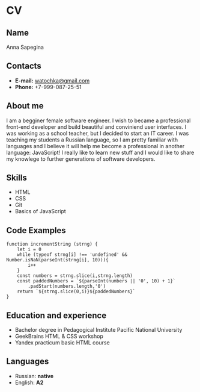 # CV
## Name
Anna Sapegina
## Contacts
* **E-mail:** watochka@gmail.com
* **Phone:** +7-999-087-25-51
## About me
I am a begginer female software engineer. I wish to became a professional front-end developer and build beautiful and conviniend user interfaces. I was working as a school teacher, but I decided to start an IT career. I was teaching my students a Russian language, so I am pretty familiar with languages and I believe it will help me become a professional in another language: JavaScript! I really like to learn new stuff and I would like to share my knowlege to further generations of software developers.
## Skills
* HTML
* CSS
* Git
* Basics of JavaScript
## Code Examples
```
function incrementString (strng) {
    let i = 0
    while (typeof strng[i] !== 'undefined' && Number.isNaN(parseInt(strng[i], 10))){
        i++
    }
    const numbers = strng.slice(i,strng.length)
    const paddedNumbers = `${parseInt(numbers || '0', 10) + 1}`
        .padStart(numbers.length,'0')
    return `${strng.slice(0,i)}${paddedNumbers}`
}
```
## Education and experience
* Bachelor degree in Pedagogical Institute Pacific National University
* GeekBrains HTML & CSS workshop
* Yandex practicum basic HTML course
## Languages
* Russian: **native**
* English: **A2**

